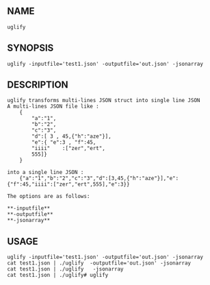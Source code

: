 NAME
----
    uglify  
    
SYNOPSIS
--------
    uglify -inputfile='test1.json' -outputfile='out.json' -jsonarray

DESCRIPTION
-----------

    uglify transforms multi-lines JSON struct into single line JSON
    A multi-lines JSON file like :
        {
            "a":"1",
            "b":"2",
            "c":"3",
            "d":[ 3 , 45,{"h":"aze"}],
            "e":{ "e":3 , "f":45,
            "iiii"    :["zer","ert",
            555]}
        }
      
    into a single line JSON :
        {"a":"1","b":"2","c":"3","d":[3,45,{"h":"aze"}],"e":{"f":45,"iiii":["zer","ert",555],"e":3}}

    The options are as follows:
               
    **-inputfile** 
    **-outputfile**
    **-jsonarray**

                        
USAGE
-----
    uglify -inputfile='test1.json' -outputfile='out.json' -jsonarray
    cat test1.json | ./uglify  -outputfile='out.json' -jsonarray
    cat test1.json | ./uglify   -jsonarray
    cat test1.json | ./uglify# uglify
